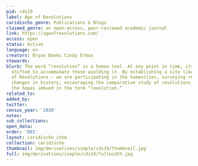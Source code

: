 ```yaml
---
pid: cds19
label: Age of Revolutions
caridischo_genre: Publications & Blogs
claimed_genre: an open-access, peer-reviewed academic journal
link: https://ageofrevolutions.com/
access: open
status: Active
language: en
creators: Bryan Banks Cindy Ermus
stewards:
blurb: The word “revolution” is a human tool. At any point in time, its meaning has
  shifted to accommodate those wielding it. By establishing a site like this — Age
  of Revolutions — we are participating in the humanities, surveying revolutionary
  changes in history, encouraging the comparative study of revolutions, and exploring
  the hopes imbued in the term “revolution.”
related_to:
added_by:
twitter:
census_year: '2020'
notes:
sub_collections:
open_data:
order: '081'
layout: caridischo_item
collection: caridischo
thumbnail: img/derivatives/simple/cds19/thumbnail.jpg
full: img/derivatives/simple/cds19/fullwidth.jpg
---
```


